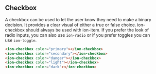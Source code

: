 ## Checkbox

A checkbox can be used to let the user know they need to make a binary decision. It provides a clear visual of either a true or false choice. ion-checkbox should always be used with ion-item. If you prefer the look of radio inputs, you can also use `ion-radio` or if you prefer toggles you can use `ion-toggle`.

```html
<ion-checkbox color="primary"></ion-checkbox>
<ion-checkbox color="secondary"></ion-checkbox>
<ion-checkbox color="danger"></ion-checkbox>
<ion-checkbox color="light"></ion-checkbox>
<ion-checkbox color="dark"></ion-checkbox>
```